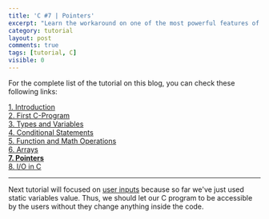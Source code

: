 ```yaml
---
title: 'C #7 | Pointers'
excerpt: "Learn the workaround on one of the most powerful features of C, ability to manipulate memory using pointers."
category: tutorial
layout: post
comments: true
tags: [tutorial, C]
visible: 0
---
```


For the complete list of the tutorial on this blog, you can check these following links:

[1. Introduction][00] <br>
[2. First C-Program][02] <br>
[3. Types and Variables][03] <br>
[4. Conditional Statements][04] <br>
[5. Function and Math Operations][05] <br>
[6. Arrays][06] <br>
[**7. Pointers**][07] <br>
[8. I/O in C][08] <br>

-----

Next tutorial will focused on [user inputs][1] because so far we've just used static variables value. Thus, we should let our C program to be accessible by the users without they change anything inside the code.

[1]: http://yanuartadityan.github.io/tutorial/c-tutor-6
[00]: http://yanuartadityan.github.io/tutorial/c-tutor-1
[02]: http://yanuartadityan.github.io/tutorial/c-tutor-2
[03]: http://yanuartadityan.github.io/tutorial/c-tutor-3
[04]: http://yanuartadityan.github.io/tutorial/c-tutor-4
[05]: http://yanuartadityan.github.io/tutorial/c-tutor-5
[06]: http://yanuartadityan.github.io/tutorial/c-tutor-6
[07]: http://yanuartadityan.github.io/tutorial/c-tutor-7
[08]: http://yanuartadityan.github.io/tutorial/c-tutor-8
